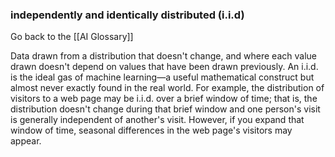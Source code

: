 ### independently and identically distributed (i.i.d)

Go back to the [[AI Glossary]]


Data drawn from a distribution that doesn't change, and where each value drawn doesn't depend on values that have been drawn previously. An i.i.d. is the ideal gas of machine learning—a useful mathematical construct but almost never exactly found in the real world. For example, the distribution of visitors to a web page may be i.i.d. over a brief window of time; that is, the distribution doesn't change during that brief window and one person's visit is generally independent of another's visit. However, if you expand that window of time, seasonal differences in the web page's visitors may appear.

